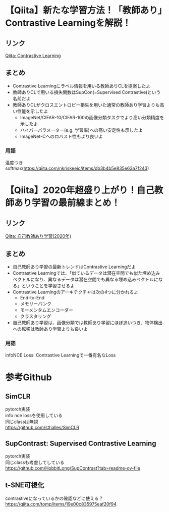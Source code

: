 # 【Qiita】新たな学習方法！「教師あり」Contrastive Learningを解説！
## リンク
[Qiita: Contrastive Learning](https://qiita.com/omiita/items/a9b8b891ae759a75dd42)  

## まとめ
* Contrastive Learningにラベル情報を用いる教師ありCLを提案したよ  
* 教師ありCLで用いる損失関数はSupCon(=Supervised Contrastive)という名前だよ   
* 教師ありCLがクロスエントロピー損失を用いた通常の教師あり学習よりも高い性能を示したよ   
    * ImageNet/CIFAR-10/CIFAR-100の画像分類タスクでより高い分類精度を示したよ   
    * ハイパーパラメーター(e.g. 学習率)への高い安定性も示したよ   
    * ImageNet-Cへのロバスト性もより良いよ

### 用語
温度つきsoftmax(https://qiita.com/nkriskeeic/items/db3b4b5e835e63a7f243)


# 【Qiita】2020年超盛り上がり！自己教師あり学習の最前線まとめ！
## リンク
[Qiita: 自己教師あり学習(2020年)](https://qiita.com/omiita/items/a7429ec42e4eef4b6a4d)

## まとめ
* 自己教師あり学習の最新トレンドはContrastive Learningだよ   
* Contrastive Learningでは、「似ているデータは潜在空間でも似た埋め込みベクトルになり、異なるデータは潜在空間でも異なる埋め込みベクトルになる」ということを学習させるよ   
* Contrastive Learningのアーキテクチャは次の4つに分かれるよ   
    * End-to-End   
    * メモリーバンク  
    * モーメンタムエンコーダー  
    * クラスタリング  
* 自己教師あり学習は、画像分類では教師あり学習にほぼ追いつき、物体検出への転移は教師あり学習よりも良いよ

### 用語
infoNCE Loss: Contrastive Learningで一番有名なLoss

# 参考Github
## SimCLR
pytorch実装  
info nce lossを使用している  
同じclassは無視  
https://github.com/sthalles/SimCLR

## SupContrast: Supervised Contrastive Learning
pytorch実装   
同じclassも考慮してしている  
https://github.com/HobbitLong/SupContrast?tab=readme-ov-file

## t-SNE可視化
contrastiveになっているかの確認などに使える？  
https://qiita.com/tomp/items/19e00c835975eaf20f94
